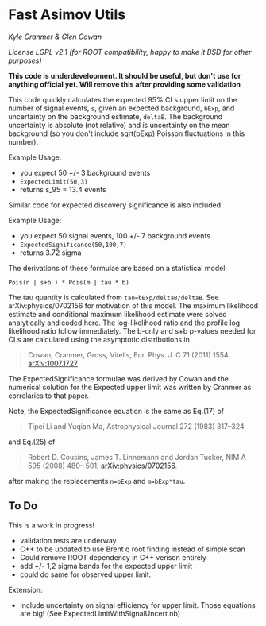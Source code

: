 # Fast Asimov Utils

*Kyle Cranmer & Glen Cowan*

*License LGPL v2.1 (for ROOT compatibility, happy to make it BSD for other purposes)*


**This code is underdevelopment. It should be useful, but don't use for anything official yet.
Will remove this after providing some validation**

This code quickly calculates the expected 95% CLs upper limit on the number of
signal events, `s`, given an expected background, `bExp`, and 
uncertainty on the background estimate, `deltaB`.
The background uncertainty is absolute (not relative) and is uncertainty
on the mean background (so you don't include sqrt(bExp) Poisson fluctuations in this number).

Example Usage: 

  * you expect 50 +/- 3 background events
  * `ExpectedLimit(50,3)`
  * returns s_95 = 13.4 events

Similar code for expected discovery significance is also included

Example Usage:

   * you expect 50 signal events, 100 +/- 7 background events
   * `ExpectedSignificance(50,100,7)`
   * returns 3.72 sigma


The derivations of these formulae are based on a statistical model:

	Pois(n | s+b ) * Pois(m | tau * b)

The tau quantity is calculated from `tau=bExp/deltaB/deltaB`.
See arXiv:physics/0702156 for motivation of this model.
The maximum likelihood estimate and conditional maximum likelihood estimate
were solved analytically and coded here.
The log-likelihood ratio and the profile log likelihood ratio follow immediately.
The b-only and s+b p-values needed for CLs are calculated using the 
asymptotic distributions in 
>	Cowan, Cranmer, Gross, Vitells,	Eur. Phys. J. C 71 (2011) 1554.  
[arXiv:1007.1727](http://arxiv.org/abs/1007.1727)

The ExpectedSignificance formulae was derived by Cowan and the numerical solution 
for the Expected upper limit was written by Cranmer as correlaries to that paper.

Note, the ExpectedSignificance equation is the same as Eq.(17) of
> Tipei Li and Yuqian Ma, Astrophysical Journal 272 (1983) 317–324.

and Eq.(25) of 
>  Robert D. Cousins, James T. Linnemann and Jordan Tucker, NIM A 595 (2008) 480– 501; [arXiv:physics/0702156](http://arxiv.org/abs/physics/0702156).

after making the replacements `n=bExp` and `m=bExp*tau`. 


## To Do

This is a work in progress!
   * validation tests are underway
   * C++ to be updated to use Brent q root finding instead of simple scan
   * Could remove ROOT dependency in C++ verison entirely
   * add +/- 1,2 sigma bands for the expected upper limit
   * could do same for observed upper limit.

Extension:
   * Include uncertainty on signal efficiency for upper limit. Those equations are big! (See ExpectedLimitWithSignalUncert.nb)
